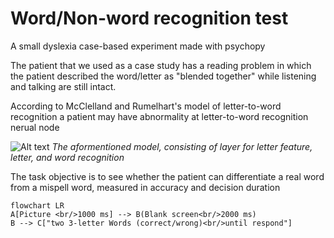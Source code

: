 # Word/Non-word recognition test
A small dyslexia case-based experiment made with psychopy

The patient that we used as a case study has a  reading problem in which the patient described the word/letter as "blended together" while listening and talking are still intact.

According to McClelland and Rumelhart's model of letter-to-word recognition  a patient may have abnormality at letter-to-word recognition nerual node

![Alt text](https://github.com/user-attachments/assets/cace0577-8f7e-4898-95d1-13ac69676b75)
_The aformentioned model, consisting of layer for letter feature, letter, and word recognition_

The task objective is to see whether the patient can differentiate a real word from a mispell word, measured in accuracy and decision duration

```mermaid
flowchart LR
A[Picture <br/>1000 ms] --> B(Blank screen<br/>2000 ms)
B --> C["two 3-letter Words (correct/wrong)<br/>until respond"]
```
